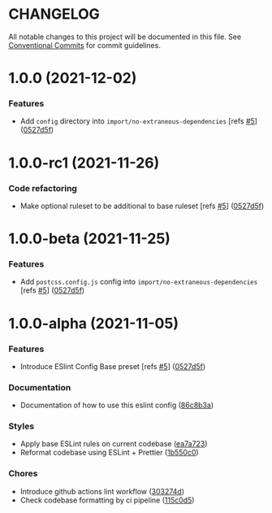 # CHANGELOG

All notable changes to this project will be documented in this file.
See [Conventional Commits](https://conventionalcommits.org) for commit guidelines.

<a name="1.0.0"></a>

# 1.0.0 (2021-12-02)

### Features

- Add `config` directory into `import/no-extraneous-dependencies` [refs [#5](https://github.com/lmc-eu/code-quality-tools/issues/5)] ([0527d5f](https://github.com/lmc-eu/code-quality-tools/commit/0527d5f))

<a name="1.0.0-rc1"></a>

# 1.0.0-rc1 (2021-11-26)

### Code refactoring

- Make optional ruleset to be additional to base ruleset [refs [#5](https://github.com/lmc-eu/code-quality-tools/issues/5)] ([0527d5f](https://github.com/lmc-eu/code-quality-tools/commit/0527d5f))

<a name="1.0.0-beta"></a>

# 1.0.0-beta (2021-11-25)

### Features

- Add `postcss.config.js` config into `import/no-extraneous-dependencies` [refs [#5](https://github.com/lmc-eu/code-quality-tools/issues/5)] ([0527d5f](https://github.com/lmc-eu/code-quality-tools/commit/0527d5f))

<a name="1.0.0-alpha"></a>

# 1.0.0-alpha (2021-11-05)

### Features

- Introduce ESlint Config Base preset [refs [#5](https://github.com/lmc-eu/code-quality-tools/issues/5)] ([0527d5f](https://github.com/lmc-eu/code-quality-tools/commit/0527d5f))

### Documentation

- Documentation of how to use this eslint config ([86c8b3a](https://github.com/lmc-eu/code-quality-tools/commit/86c8b3a))

### Styles

- Apply base ESLint rules on current codebase ([ea7a723](https://github.com/lmc-eu/code-quality-tools/commit/ea7a723))
- Reformat codebase using ESLint + Prettier ([1b550c0](https://github.com/lmc-eu/code-quality-tools/commit/1b550c0))

### Chores

- Introduce github actions lint workflow ([303274d](https://github.com/lmc-eu/code-quality-tools/commit/303274d))
- Check codebase formatting by ci pipeline ([115c0d5](https://github.com/lmc-eu/code-quality-tools/commit/115c0d5))
